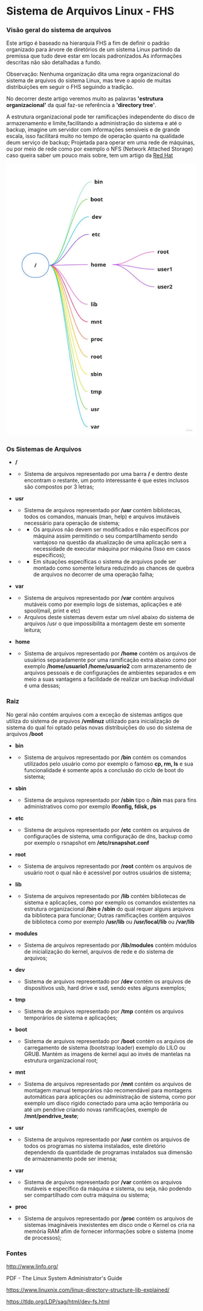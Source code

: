 
# Sistema de Arquivos Linux - FHS

  

### Visão geral do sistema de arquivos

  

  

Este artigo é baseado na hierarquia FHS a fim de definir o padrão organizado para árvore de diretórios de um sistema Linux partindo da premissa que tudo deve estar em locais padronizados.As informações descritas não são detalhadas a fundo.

  

Observação: Nenhuma organização dita uma regra organizacional do sistema de arquivos do sistema Linux, mas teve o apoio de muitas distribuições em seguir o FHS seguindo a tradição.

  

  

No decorrer deste artigo veremos muito as palavras **'estrutura organizacional'** da qual faz-se referência a **'directory tree'**.

  

A estrutura organizacional pode ter ramificações independente do disco de armazenamento e limite,facilitando a administração do sistema e até o backup, imagine um servidor com informações sensíveis e de grande escala, isso facilitará muito no tempo de operação quanto na qualidade deum serviço de backup; Projetada para operar em uma rede de máquinas, ou por meio de rede como por exemplo o NFS (Network Attached Storage) caso queira saber um pouco mais sobre, tem um artigo da [Red Hat](https://www.redhat.com/en/topics/data-storage/network-attached-storage)

  

<img src="./FHS.jpg" alt="Estrutura Organizacional"/>

  

### Os Sistemas de Arquivos

  

* **/**

* * Sistema de arquivos representado por uma barra **/** e dentro deste encontram o restante, um ponto interessante é que estes inclusos são compostos por 3 letras;

* **usr**

* * Sistema de arquivos representado por **/usr** contém bibliotecas, todos os comandos, manuais (man, help) e arquivos imutáveis necessário para operação de sistema;

* * * Os arquivos não devem ser modificados e não específicos por máquina assim permitindo o seu compartilhamento sendo vantajoso na questão da atualização de uma aplicação sem a necessidade de executar máquina por máquina (Isso em casos específicos);

* * * Em situações específicas o sistema de arquivos pode ser montado como somente leitura reduzindo as chances de quebra de arquivos no decorrer de uma operação falha;

* **var**

* * Sistema de arquivos representado por **/var** contém arquivos mutáveis como por exemplo logs de sistemas, aplicações e até spool(mail, print e etc)

* * Arquivos deste sistemas devem estar um nível abaixo do sistema de arquivos /usr o que impossibilita a montagem deste em somente leitura;

* **home**

* * Sistema de arquivos representado por **/home** contém os arquivos de usuários separadamente por uma ramificação extra abaixo como por exemplo **/home/usuario1 /home/usuario2** com armazenamento de arquivos pessoais e de configurações de ambientes separados e em meio a suas vantagens a facilidade de realizar um backup individual é uma dessas;

  

  

### Raiz
No geral não contém arquivos com a exceção de sistemas antigos que utiliza do sistema de arquivos **/vmlinuz** utilizado para inicialização de sistema do qual foi optado pelas novas distribuições do uso do sistema de arquivos **/boot**

  

* **bin**

* * Sistema de arquivos representado por **/bin** contém os comandos utilizados pelo usuário como por exemplo o famoso **cp, rm, ls** e sua funcionalidade é somente após a conclusão do ciclo de boot do sistema;

* **sbin**

* * Sistema de arquivos representado por **/sbin** tipo o **/bin** mas para fins administrativos como por exemplo **ifconfig, fdisk, ps**

* **etc**

* * Sistema de arquivos representado por **/etc** contém os arquivos de configurações de sistema, uma configuração de dns, backup como por exemplo o rsnapshot em **/etc/rsnapshot.conf**

* **root**
*  * Sistema de arquivos representado por **/root** contém os arquivos de usuário root o qual não é acessível por outros usuários de sistema;

* **lib**

* * Sistema de arquivos representado por **/lib** contém bibliotecas de sistema e aplicações, como por exemplo os comandos existentes na estrutura organizacional **/bin e /sbin** do qual requer alguns arquivos da biblioteca para funcionar; Outras ramificações contém arquivos de biblioteca como por exemplo **/usr/lib** ou **/usr/local/lib** ou **/var/lib**

* **modules**

* * Sistema de arquivos representado por **/lib/modules** contém módulos de inicialização do kernel, arquivos de rede e do sistema de arquivos;

* **dev**

* * Sistema de arquivos representado por **/dev** contém os arquivos de dispositivos usb, hard drive e ssd, sendo estes alguns exemplos;

* **tmp**

* * Sistema de arquivos representado por **/tmp** contém os arquivos temporários de sistema e aplicações;

* **boot**

* * Sistema de arquivos representado por **/boot** contém os arquivos de carregamento de sistema (bootstrap loader) exemplo do LILO ou GRUB. Mantém as imagens de kernel aqui ao invés de mantelas na estrutura organizacional root;

* **mnt**

* * Sistema de arquivos representado por **/mnt** contém os arquivos de montagem manual temporários não recomendável para montagens automáticas para aplicações ou administração de sistema, como por exemplo um disco rígido conectado para uma ação temporária ou até um pendrive criando novas ramificações, exemplo de **/mnt/pendrive_teste**;

* **usr**

* * Sistema de arquivos representado por **/usr** contém os arquivos de todos os programas no sistema instalados, este diretório dependendo da quantidade de programas instalados sua dimensão de armazenamento pode ser imensa;

* **var**

* * Sistema de arquivos representado por **/var** contém os arquivos mutáveis e específico da máquina e sistema, ou seja, não podendo ser compartilhado com outra máquina ou sistema;

* **proc**

* * Sistema de arquivos representado por **/proc** contém os arquivos de sistemas imagináveis inexistentes em disco onde o Kernel os cria na memória RAM afim de fornecer informações sobre o sistema (nome de processos);

  

  

### Fontes

http://www.linfo.org/

PDF - The Linux System Administrator's Guide

https://www.linuxnix.com/linux-directory-structure-lib-explained/

https://tldp.org/LDP/sag/html/dev-fs.html